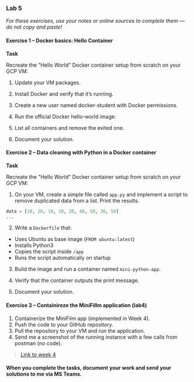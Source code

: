 ### Lab 5

*For these exercises, use your notes or online sources to complete them — do not copy and paste!*

#### Exercise 1 – Docker basics: Hello Container

**Task**

Recreate the "Hello World" Docker container setup from scratch on your GCP VM:

1. Update your VM packages.

2. Install Docker and verify that it’s running.

3. Create a new user named docker-student with Docker permissions.

4. Run the official Docker hello-world image.

5. List all containers and remove the exited one.
6. Document your solution.

#### Exercise 2 – Data cleaning with Python in a Docker container

**Task**

Recreate the "Hello World" Docker container setup from scratch on your GCP VM:

1. On your VM, create a simple file called `app.py` and implement a script to remove duplicated data from a list. Print the results.

```python
data = [10, 20, 10, 30, 20, 40, 50, 30, 50]
...
```

2. Write a `Dockerfile` that:

- Uses Ubuntu as base image (`FROM ubuntu:latest`)
- Installs Python3
- Copies the script inside `/app`
- Runs the script automatically on startup

3. Build the image and run a container named `mini-python-app`.

4. Verify that the container outputs the print message.
5. Document your solution.

#### Exercise 3 – Containireze the MiniFillm application (lab4)

1. Containerize the MiniFilm app (implemented in Week 4).
2. Push the code to your GitHub repository.
3. Pull the repository to your VM and run the application.
4. Send me a screenshot of the running instance with a few calls from postman (no code).

> [Link to week 4](https://github.com/warestack/cc/tree/main/Class-4)

#### When you complete the tasks, document your work and send your solutions to me via MS Teams.

